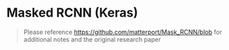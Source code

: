 # Masked RCNN (Keras)

> Please reference https://github.com/matterport/Mask_RCNN/blob for additional notes and the original research paper